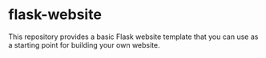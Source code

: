 # flask-website
This repository provides a basic Flask website template that you can use as a starting point for building your own website.
